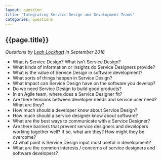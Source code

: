 ```yaml
---
layout: question
title: "Integrating Service Design and Development Teams"
categories: questions
---
```


<h2>{{page.title}}</h2>

<p><em>Questions by <a href="https://twitter.com/lockhartl">Leah Lockhart</a> in September 2018</em></p>

<ul>
<li>What is Service Design? What isn’t Service Design?</li>
<li>What kinds of information or insights do Service Designers provide?</li>
<li>What is the value of Service Design in software development?</li>
<li>What sorts of things happen in Service Design?</li>
<li>What impact can Service Design have on the software you develop?</li>
<li>Do we need Service Design to build good products?</li>
<li>In an Agile team, where does a Service Designer fit?</li>
<li>Are there tensions between developer needs and service user need? What are they?</li>
<li>How much should a developer know about Service Design?</li>
<li>How much should a service designer know about software?</li>
<li>What are the best ways to communicate with a Service Designer?</li>
<li>Are there barriers that prevent service designers and developers working together well? If so, what are they? How might they be overcome?</li>
<li>At what point is Service Design input most useful in development?</li>
<li>What are the common interests / concerns of service designers and software developers?</li>
</ul>
